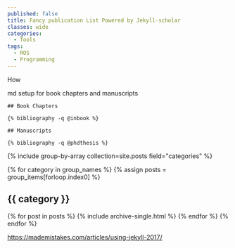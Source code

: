 ```yaml
---
published: false
title: Fancy publication List Powered by Jekyll-scholar
classes: wide
categories:
  - Tools
tags:
  - ROS
  - Programming
---
```


How

md setup for book chapters and manuscripts
```liquid
## Book Chapters

{% bibliography -q @inbook %}

## Manuscripts

{% bibliography -q @phdthesis %}
```



{% include group-by-array collection=site.posts field="categories" %}

{% for category in group_names %}
  {% assign posts = group_items[forloop.index0] %}
  <h2 id="{{ category | slugify }}" class="archive__subtitle">{{ category }}</h2>
  {% for post in posts %}
    {% include archive-single.html %}
  {% endfor %}
{% endfor %}


https://mademistakes.com/articles/using-jekyll-2017/
